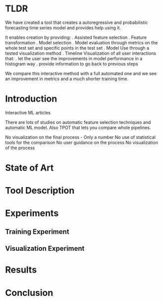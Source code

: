 
# TLDR

We have created a tool that creates a autoregressive and probabilistic forecasting time series model and 
provides help using it.

It enables creation by providing:
. Assisted feature selection
. Feature transformation
. Model selection
. Model evaluation through metrics on the whole test set and specific points in the test set 
. Model Use through a tested visualization method
. Timeline Visualization of all user interactions that:
    . let the user see the improvements in model performance in a histogram way
    . provide information to go back to previous steps

We compare this interactive method with a full automated one and we see an improvement in metrics and a much shorter training time. 

# Introduction

Interactive ML articles

There are lots of studies on automatic feature selection techniques and automatic ML model. Also TPOT that lets you compare whole pipelines.

No visualization on the final process - Only a number
No use of statistical tools for the comparison
No user guidance on the process
No visualization of the process

# State of Art
# Tool Description
# Experiments
## Training Experiment
## Visualization Experiment
# Results
# Conclusion